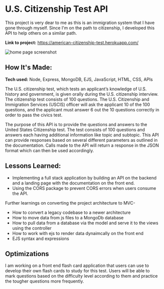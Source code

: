 # U.S. Citizenship Test API

This project is very dear to me as this is an immigration system that I have gone through myself. Since I'm on the path to citizenship, I developed this API to help others on a similar path.

**Link to project:** https://american-citizenship-test.herokuapp.com/

<img src="https://user-images.githubusercontent.com/101214978/177057652-c6cd5942-b8b0-4d51-948b-a84079286ee0.jpeg"  alt="home page screenshot"/>

## How It's Made:

**Tech used:** Node, Express, MongoDB, EJS, JavaScript, HTML, CSS, APIs

The U.S. citizenship test, which tests an applicant’s knowledge of U.S. history and government, is given orally during the U.S. citizenship interview. The citizenship test consists of 100 questions. The U.S. Citizenship and Immigration Services (USCIS) officer will ask the applicant 10 of the 100 questions, and the applicant must answer 6 out the 10 questions correctly in order to pass the civics test. 

The purpose of this API is to provide the questions and answers to the United States Citizenship test. The test consists of 100 questions and answers each having additional information like topic and subtopic. This API can provide responses based on several different parameters as outlined in the documentation. Calls made to the API will return a response in the JSON format which can then be used accordingly.

## Lessons Learned:
- Implementing a full stack application by building an API on the backend and a landing page with the documentation on the front end.
- Using the CORS package to prevent CORS errors when users consume the API.

Further learnings on converting the project architecture to MVC-
- How to convert a legacy codebase to a newer architecture
- How to move data from js files to a MongoDb database
- How to pull data from a database via the model and serve it to the views using the controller
- How to work with ejs to render data dynaimcally on the front end
- EJS syntax and expressions

## Optimizations

I am working on a front end flash card application that users can use to develop their own flash cards to study for this test. Users will be able to mark questions based on the difficulty level according to them and practice the tougher questions more frequently. 
